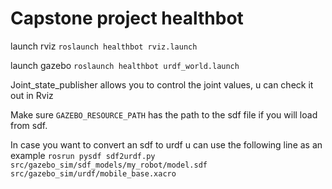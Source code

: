 # Capstone project healthbot

launch rviz
`roslaunch healthbot rviz.launch`

launch gazebo
`roslaunch healthbot urdf_world.launch`

Joint_state_publisher allows you to control the joint values, u can check it out in Rviz

Make sure `GAZEBO_RESOURCE_PATH` has the path to the sdf file if you will load from sdf.

In case you want to convert an sdf to urdf u can use the following line as an example
`rosrun pysdf sdf2urdf.py src/gazebo_sim/sdf_models/my_robot/model.sdf src/gazebo_sim/urdf/mobile_base.xacro`
